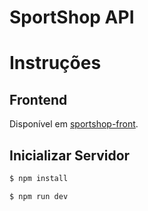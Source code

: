 # SportShop API

# Instruções

## Frontend

Disponível em [sportshop-front](https://github.com/volinha/sportshop-front).

## Inicializar Servidor
```bash
$ npm install 
```

```bash
$ npm run dev 
```
